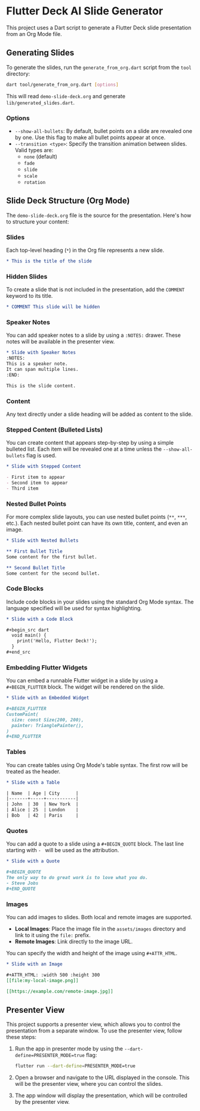 # Flutter Deck AI Slide Generator

This project uses a Dart script to generate a Flutter Deck slide presentation from an Org Mode file.

## Generating Slides

To generate the slides, run the `generate_from_org.dart` script from the `tool` directory:

```bash
dart tool/generate_from_org.dart [options]
```

This will read `demo-slide-deck.org` and generate `lib/generated_slides.dart`.

### Options

- `--show-all-bullets`: By default, bullet points on a slide are revealed one by one. Use this flag to make all bullet points appear at once.
- `--transition <type>`: Specify the transition animation between slides. Valid types are:
  - `none` (default)
  - `fade`
  - `slide`
  - `scale`
  - `rotation`

## Slide Deck Structure (Org Mode)

The `demo-slide-deck.org` file is the source for the presentation. Here's how to structure your content:

### Slides

Each top-level heading (`*`) in the Org file represents a new slide.

```org
* This is the title of the slide
```

### Hidden Slides

To create a slide that is not included in the presentation, add the `COMMENT` keyword to its title.

```org
* COMMENT This slide will be hidden
```

### Speaker Notes

You can add speaker notes to a slide by using a `:NOTES:` drawer. These notes will be available in the presenter view.

```org
* Slide with Speaker Notes
:NOTES:
This is a speaker note.
It can span multiple lines.
:END:

This is the slide content.
```

### Content

Any text directly under a slide heading will be added as content to the slide.

### Stepped Content (Bulleted Lists)

You can create content that appears step-by-step by using a simple bulleted list. Each item will be revealed one at a time unless the `--show-all-bullets` flag is used.

```org
* Slide with Stepped Content

- First item to appear
- Second item to appear
- Third item
```

### Nested Bullet Points

For more complex slide layouts, you can use nested bullet points (`**`, `***`, etc.). Each nested bullet point can have its own title, content, and even an image.

```org
* Slide with Nested Bullets

** First Bullet Title
Some content for the first bullet.

** Second Bullet Title
Some content for the second bullet.
```

### Code Blocks

Include code blocks in your slides using the standard Org Mode syntax. The language specified will be used for syntax highlighting.

```org
* Slide with a Code Block

#+begin_src dart
  void main() {
    print('Hello, Flutter Deck!');
  }
#+end_src
```

### Embedding Flutter Widgets

You can embed a runnable Flutter widget in a slide by using a `#+BEGIN_FLUTTER` block. The widget will be rendered on the slide.

```org
* Slide with an Embedded Widget

#+BEGIN_FLUTTER
CustomPaint(
  size: const Size(200, 200),
  painter: TrianglePainter(),
)
#+END_FLUTTER
```

### Tables

You can create tables using Org Mode's table syntax. The first row will be treated as the header.

```org
* Slide with a Table

| Name  | Age | City      |
|-------+-----+-----------|
| John  | 30  | New York  |
| Alice | 25  | London    |
| Bob   | 42  | Paris     |
```

### Quotes

You can add a quote to a slide using a `#+BEGIN_QUOTE` block. The last line starting with `- ` will be used as the attribution.

```org
* Slide with a Quote

#+BEGIN_QUOTE
The only way to do great work is to love what you do.
- Steve Jobs
#+END_QUOTE
```

### Images

You can add images to slides. Both local and remote images are supported.

- **Local Images**: Place the image file in the `assets/images` directory and link to it using the `file:` prefix.
- **Remote Images**: Link directly to the image URL.

You can specify the width and height of the image using `#+ATTR_HTML`.

```org
* Slide with an Image

#+ATTR_HTML: :width 500 :height 300
[[file:my-local-image.png]]

[[https://example.com/remote-image.jpg]]
```

## Presenter View

This project supports a presenter view, which allows you to control the presentation from a separate window. To use the presenter view, follow these steps:

1.  Run the app in presenter mode by using the `--dart-define=PRESENTER_MODE=true` flag:

    ```bash
    flutter run --dart-define=PRESENTER_MODE=true
    ```

2.  Open a browser and navigate to the URL displayed in the console. This will be the presenter view, where you can control the slides.

3.  The app window will display the presentation, which will be controlled by the presenter view.
